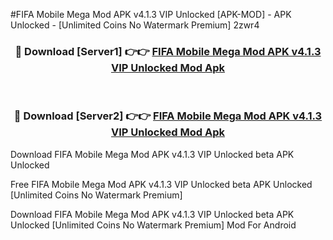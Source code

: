 #FIFA Mobile Mega Mod APK v4.1.3 VIP Unlocked [APK-MOD] - APK Unlocked - [Unlimited Coins No Watermark Premium] 2zwr4



<div align="center">

<h3>🔴 Download [Server1] 👉👉 <a href="https://momento.my/?title=FIFA_Mobile_Mega_Mod_APK_v4.1.3_VIP_Unlocked">FIFA Mobile Mega Mod APK v4.1.3 VIP Unlocked Mod Apk</a></h3><br>

<h3>🔴 Download [Server2] 👉👉 <a href="https://momento.my/?title=FIFA_Mobile_Mega_Mod_APK_v4.1.3_VIP_Unlocked">FIFA Mobile Mega Mod APK v4.1.3 VIP Unlocked Mod Apk</a></h3>
</div>



Download FIFA Mobile Mega Mod APK v4.1.3 VIP Unlocked beta APK Unlocked

Free FIFA Mobile Mega Mod APK v4.1.3 VIP Unlocked beta APK Unlocked [Unlimited Coins No Watermark Premium]

Download FIFA Mobile Mega Mod APK v4.1.3 VIP Unlocked beta APK Unlocked [Unlimited Coins No Watermark Premium] Mod For Android
